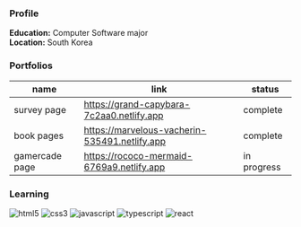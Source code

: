 ### Profile
**Education:** Computer Software major <br />
**Location:** South Korea

### Portfolios
| name | link | status|
| --- | --- | --- |
|survey page| https://grand-capybara-7c2aa0.netlify.app| complete |
|book pages | https://marvelous-vacherin-535491.netlify.app | complete |
|gamercade page|https://rococo-mermaid-6769a9.netlify.app| in progress |

### Learning
![html5](https://img.shields.io/badge/html5-%23E34F26.svg?style=flat-square&logo=html5&logoColor=white)
![css3](https://img.shields.io/badge/css3-%231572B6.svg?style=flat-square&logo=css3&logoColor=white)
![javascript](https://img.shields.io/badge/JavaScript-%23323330.svg?style=flat-square&logo=javascript&logoColor=%23F7DF1E)
![typescript](https://shields.io/badge/TypeScript-3178C6?logo=TypeScript&logoColor=FFF&style=flat-square)
![react](https://img.shields.io/badge/React-20232A?style=flat-square&logo=react&logoColor=61DAFB)
